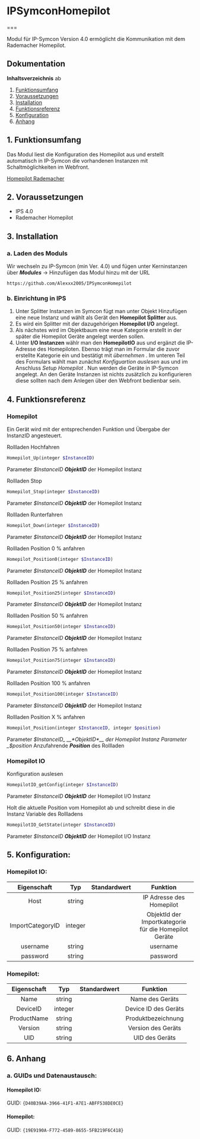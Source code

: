# IPSymconHomepilot
===

Modul für IP-Symcon Version 4.0 ermöglicht die Kommunikation mit dem Rademacher Homepilot.

## Dokumentation

**Inhaltsverzeichnis**
 ab
1. [Funktionsumfang](#1-funktionsumfang)  
2. [Voraussetzungen](#2-voraussetzungen)  
3. [Installation](#3-installation)  
4. [Funktionsreferenz](#4-funktionsreferenz)
5. [Konfiguration](#5-konfiguration)  
6. [Anhang](#6-anhang) 

## 1. Funktionsumfang

Das Modul liest die Konfiguration des Homepilot aus und erstellt automatisch in IP-Symcon die vorhandenen Instanzen mit Schaltmöglichkeiten im Webfront.

[Homepilot Rademacher](https://homepilot.rademacher.de/ "Homepilot Rademacher")

## 2. Voraussetzungen

 - IPS 4.0
 - Rademacher Homepilot

## 3. Installation

### a. Laden des Moduls

 Wir wechseln zu IP-Symcon (min Ver. 4.0) und fügen unter Kerninstanzen über __*Modules*__ -> Hinzufügen das Modul hinzu mit der URL
```
https://github.com/Alexxx2005/IPSymconHomepilot
```	

### b. Einrichtung in IPS

1. Unter Splitter Instanzen im Symcon fügt man unter Objekt Hinzufügen eine neue Instanz und wählt als Gerät den __Homepilot Splitter__ aus. 
2. Es wird ein Splitter mit der dazugehörigen __Homepilot I/O__ angelegt. 
3. Als nächstes wird im Objektbaum eine neue Kategorie erstellt in der später die Homepilot Geräte angelegt werden sollen.
4. Unter __I/O Instanzen__ wählr man den __HomepilotIO__ aus und ergänzt die IP-Adresse des Homepiloten. Ebenso trägt man im Formular die zuvor erstellte Kategorie ein und bestätigt mit _übernehmen_ . Im unteren Teil des Formulars wählt man zunächst _Konfiguartion auslesen_ aus und im Anschluss _Setup Homepilot_ . Nun werden die Geräte in IP-Symcon angelegt. An den Geräte Instanzen ist nichts zusätzlich zu konfigurieren diese sollten nach dem Anlegen über den Webfront bedienbar sein.

## 4. Funktionsreferenz

### Homepilot
Ein Gerät wird mit der entsprechenden Funktion und Übergabe der InstanzID angesteuert.
 
Rollladen Hochfahren
```php
Homepilot_Up(integer $InstanceID)
```   
Parameter _$InstanceID_ __*ObjektID*__ der Homepilot Instanz

Rollladen Stop
```php
Homepilot_Stop(integer $InstanceID)
```   
Parameter _$InstanceID_ __*ObjektID*__ der Homepilot Instanz

Rollladen Runterfahren
```php
Homepilot_Down(integer $InstanceID)
```   
Parameter _$InstanceID_ __*ObjektID*__ der Homepilot Instanz

Rollladen Position 0 % anfahren
```php
Homepilot_Position0(integer $InstanceID)
```   
Parameter _$InstanceID_ __*ObjektID*__ der Homepilot Instanz

Rollladen Position 25 % anfahren
```php
Homepilot_Position25(integer $InstanceID)
```   
Parameter _$InstanceID_ __*ObjektID*__ der Homepilot Instanz

Rollladen Position 50 % anfahren
```php
Homepilot_Position50(integer $InstanceID)
```   
Parameter _$InstanceID_ __*ObjektID*__ der Homepilot Instanz

Rollladen Position 75 % anfahren
```php
Homepilot_Position75(integer $InstanceID)
```   
Parameter _$InstanceID_ __*ObjektID*__ der Homepilot Instanz

Rollladen Position 100 % anfahren
```php
Homepilot_Position100(integer $InstanceID)
```   
Parameter _$InstanceID_ __*ObjektID*__ der Homepilot Instanz

Rollladen Position X % anfahren
```php
Homepilot_Position(integer $InstanceID, integer $position)
```   
Parameter _$InstanceID_ __*ObjektID*__ der Homepilot Instanz
Parameter _$position_ Anzufahrende __*Position*__ des Rollladen


### Homepilot IO
Konfiguration auslesen
```php
HomepilotIO_getConfig(integer $InstanceID)
```   
Parameter _$InstanceID_ __*ObjektID*__ der Homepilot I/O Instanz

Holt die aktuelle Position vom Homepilot ab und schreibt diese in die Instanz Variable des Rollladens
```php
HomepilotIO_GetState(integer $InstanceID)
```   
Parameter _$InstanceID_ __*ObjektID*__ der Homepilot I/O Instanz
 

## 5. Konfiguration:

### Homepilot IO:

| Eigenschaft       | Typ     | Standardwert | Funktion                                                  |
| :---------------: | :-----: | :----------: | :-------------------------------------------------------: |
| Host              | string  | 		     | IP Adresse des Homepilot                                  |
| ImportCategoryID  | integer | 		     | ObjektId der Importkategorie für die Homepilot Geräte     |
| username          | string  | 		     | username                                                  |
| password          | string  |              | password                                                  |



### Homepilot:  

| Eigenschaft      | Typ     | Standardwert| Funktion                                                    |
| :--------------: | :-----: | :---------: | :---------------------------------------------------------: |
| Name             | string  |             | Name des Geräts                                             |
| DeviceID         | integer |             | Device ID des Geräts                                        |
| ProductName      | string  |             | Produktbezeichnung                                          |
| Version          | string  |             | Version des Geräts                                          |
| UID              | string  |             | UID des Geräts                                              |





## 6. Anhang

###  a. GUIDs und Datenaustausch:

#### Homepilot IO:

GUID: `{D40B39AA-3966-41F1-A7E1-ABFF538DE0CE}` 


#### Homepilot:

GUID: `{19E9190A-F772-4589-8655-5FB219F6C418}` 


